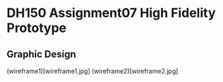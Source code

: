 # DH150 Assignment07 High Fidelity Prototype
## Graphic Design
(wireframe1)[wireframe1.jpg]
(wireframe2)[wireframe2.jpg]

